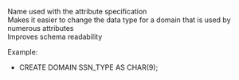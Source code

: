 
Name used with the attribute specification  
Makes it easier to change the data type for a domain that is used by numerous attributes  
Improves schema readability  

Example:  
- CREATE DOMAIN SSN_TYPE AS CHAR(9);
